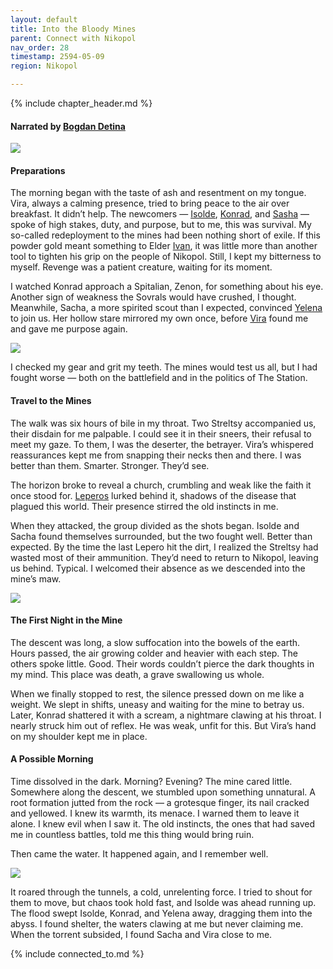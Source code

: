 ```yaml
---
layout: default
title: Into the Bloody Mines
parent: Connect with Nikopol
nav_order: 28
timestamp: 2594-05-09
region: Nikopol

---
```


{% include chapter_header.md %}

#### Narrated by [Bogdan Detina](../../people/FoundersBlessed/BodganDetina.md)

![](https://i.imgur.com/YYqNlQ1.png)

#### Preparations

The morning began with the taste of ash and resentment on my tongue. Vira, always a calming presence, tried to bring peace to the air over breakfast. It didn’t help. The newcomers — [Isolde](../../people/ProtectorateClique/IsoldePax.md), [Konrad](../../people/ProtectorateClique/KonradJager.md), and [Sasha](../../people/ProtectorateClique/SashaVolkov.md) — spoke of high stakes, duty, and purpose, but to me, this was survival. My so-called redeployment to the mines had been nothing short of exile. If this powder gold meant something to Elder [Ivan](../../people/FoundersBlessed/IvanTheWise.md), it was little more than another tool to tighten his grip on the people of Nikopol. Still, I kept my bitterness to myself. Revenge was a patient creature, waiting for its moment.

I watched Konrad approach a Spitalian, Zenon, for something about his eye. Another sign of weakness the Sovrals would have crushed, I thought. Meanwhile, Sacha, a more spirited scout than I expected, convinced [Yelena](../../people/ProtectorateClique/Yelena.md) to join us. Her hollow stare mirrored my own once, before [Vira](../../people/FoundersBlessed/Vira.md) found me and gave me purpose again.

![](https://i.imgur.com/XOOTGWB.png)

I checked my gear and grit my teeth. The mines would test us all, but I had fought worse — both on the battlefield and in the politics of The Station.

#### Travel to the Mines

The walk was six hours of bile in my throat. Two Streltsy accompanied us, their disdain for me palpable. I could see it in their sneers, their refusal to meet my gaze. To them, I was the deserter, the betrayer. Vira’s whispered reassurances kept me from snapping their necks then and there. I was better than them. Smarter. Stronger. They’d see.

The horizon broke to reveal a church, crumbling and weak like the faith it once stood for. [Leperos](../../creatures/Leperos.md) lurked behind it, shadows of the disease that plagued this world. Their presence stirred the old instincts in me.

When they attacked, the group divided as the shots began. Isolde and Sacha found themselves surrounded, but the two fought well. Better than expected. By the time the last Lepero hit the dirt, I realized the Streltsy had wasted most of their ammunition. They’d need to return to Nikopol, leaving us behind. Typical. I welcomed their absence as we descended into the mine’s maw.

![](https://i.imgur.com/I6kSeCW.png)

#### **The First Night in the Mine**

The descent was long, a slow suffocation into the bowels of the earth. Hours passed, the air growing colder and heavier with each step. The others spoke little. Good. Their words couldn’t pierce the dark thoughts in my mind. This place was death, a grave swallowing us whole.

When we finally stopped to rest, the silence pressed down on me like a weight. We slept in shifts, uneasy and waiting for the mine to betray us. Later, Konrad shattered it with a scream, a nightmare clawing at his throat. I nearly struck him out of reflex. He was weak, unfit for this. But Vira’s hand on my shoulder kept me in place. 

#### **A Possible Morning**

Time dissolved in the dark. Morning? Evening? The mine cared little. Somewhere along the descent, we stumbled upon something unnatural. A root formation jutted from the rock — a grotesque finger, its nail cracked and yellowed. I knew its warmth, its menace. I warned them to leave it alone. I knew evil when I saw it. The old instincts, the ones that had saved me in countless battles, told me this thing would bring ruin.

Then came the water. It happened again, and I remember well.

![](https://i.imgur.com/hIrqdBz.png)

It roared through the tunnels, a cold, unrelenting force. I tried to shout for them to move, but chaos took hold fast, and Isolde was ahead running up. The flood swept Isolde, Konrad, and Yelena away, dragging them into the abyss. I found shelter, the waters clawing at me but never claiming me. When the torrent subsided, I found Sacha and Vira close to me.

{% include connected_to.md %}
